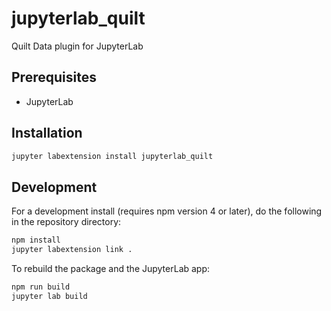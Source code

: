 # jupyterlab_quilt

Quilt Data plugin for JupyterLab

## Prerequisites

* JupyterLab

## Installation

```bash
jupyter labextension install jupyterlab_quilt
```

## Development

For a development install (requires npm version 4 or later), do the following in the repository directory:

```bash
npm install
jupyter labextension link .
```

To rebuild the package and the JupyterLab app:

```bash
npm run build
jupyter lab build
```

